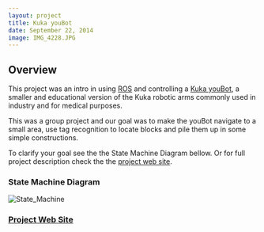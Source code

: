 ```yaml
---
layout: project
title: Kuka youBot
date: September 22, 2014
image: IMG_4228.JPG
---
```


## Overview
This project was an intro in using [ROS](http://www.ros.org/) and controlling a [Kuka youBot](http://www.kuka-labs.com/en/service_robotics/research_education/youbot/), a smaller and educational version of the Kuka robotic arms commonly used in industry and for medical purposes.

This was a group project and our goal was to make the youBot navigate to a small area, use tag recognition to locate blocks and pile them up in some simple constructions.

To clarify your goal see the the State Machine Diagram bellow. Or for full project description check the the [project web site](http://asbroad.github.io/me_495_final_project/).

### State Machine Diagram  
![State_Machine](https://github.com/guiklink/portfolio/blob/gh-pages/public/images/youbot_state_manager.jpg?raw=true)

### [Project Web Site](http://asbroad.github.io/me_495_final_project/)